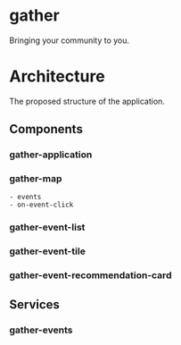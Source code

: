 # gather
Bringing your community to you.

# Architecture
The proposed structure of the application.

## Components

### gather-application

### gather-map
```
- events
- on-event-click
```

### gather-event-list

### gather-event-tile

### gather-event-recommendation-card


## Services

### gather-events
